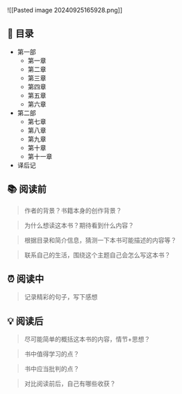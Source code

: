 ![[Pasted image 20240925165928.png]]
## 📑 目录
* 第一部 
	* 第一章 
	* 第二章  
	* 第三章 
	* 第四章 
	* 第五章 
	* 第六章  
* 第二部 
	* 第七章  
	* 第八章  
	* 第九章 
	* 第十章
	* 第十一章  
* 译后记
## 📚 阅读前
> 作者的背景？书籍本身的创作背景？

> 为什么想读这本书？期待看到什么内容？

> 根据目录和简介信息，猜测一下本书可能描述的内容等？

> 联系自己的生活，围绕这个主题自己会怎么写这本书？
## ⏰ 阅读中
> 记录精彩的句子，写下感想
##  💡 阅读后
> 尽可能简单的概括这本书的内容，情节+思想？

> 书中值得学习的点？

> 书中应当批判的点？

> 对比阅读前后，自己有哪些收获？ 
